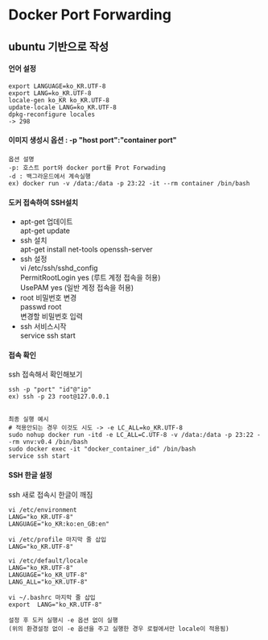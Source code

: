 # Docker Port Forwarding

## ubuntu 기반으로 작성

#### 언어 설정 
```
export LANGUAGE=ko_KR.UTF-8 
export LANG=ko_KR.UTF-8
locale-gen ko_KR ko_KR.UTF-8
update-locale LANG=ko_KR.UTF-8
dpkg-reconfigure locales
-> 298
```
#### 이미지 생성시 옵션 :  -p "host port":"container port"
```
옵션 설명
-p: 호스트 port와 docker port를 Prot Forwading
-d : 백그라운드에서 계속실행 
ex) docker run -v /data:/data -p 23:22 -it --rm container /bin/bash
``` 

#### 도커 접속하여 SSH설치
- apt-get 업데이트 <br>
apt-get update <br>
- ssh 설치 <br>
apt-get install net-tools openssh-server <br>
- ssh 설정 <br>
vi /etc/ssh/sshd_config<br>
PermitRootLogin yes  (루트 계정 접속을 허용)<br>
UsePAM yes    (일반 계정 접속을 허용)<br>
- root 비밀번호 변경<br>
passwd root<br>
변경할 비밀번호 입력<br>
- ssh 서비스시작<br>
service ssh start <br>

#### 접속 확인
ssh 접속해서 확인해보기
```
ssh -p "port" "id"@"ip"
ex) ssh -p 23 root@127.0.0.1


최종 실행 예시 
# 적용안되는 경우 이것도 시도 -> -e LC_ALL=ko_KR.UTF-8 
sudo nohup docker run -itd -e LC_ALL=C.UTF-8 -v /data:/data -p 23:22 --rm vnv:v0.4 /bin/bash
sudo docker exec -it "docker_container_id" /bin/bash
service ssh start
```

#### SSH 한글 설정
ssh 새로 접속시 한글이 깨짐 
```
vi /etc/environment
LANG="ko_KR.UTF-8"
LANGUAGE="ko_KR:ko:en_GB:en"

vi /etc/profile 마지막 줄 삽입
LANG="ko_KR.UTF-8"

vi /etc/default/locale 
LANG="ko_KR.UTF-8"
LANGUAGE="ko_KR_UTF-8"
LANG_ALL="ko_KR.UTF-8"

vi ~/.bashrc 마지막 줄 삽입
export  LANG="ko_KR.UTF-8"

설정 후 도커 실행시 -e 옵션 없이 실행
(위의 환경설정 없이 -e 옵션을 주고 실행한 경우 로컬에서만 locale이 적용됨)
```